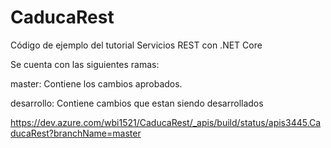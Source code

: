 # CaducaRest
Código de ejemplo del tutorial Servicios REST con .NET Core

Se cuenta con las siguientes ramas:

master: Contiene los cambios aprobados.


desarrollo: Contiene cambios que estan siendo desarrollados

https://dev.azure.com/wbi1521/CaducaRest/_apis/build/status/apis3445.CaducaRest?branchName=master
